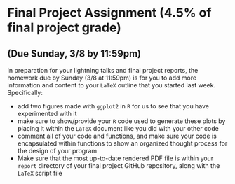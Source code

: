 # Final Project Assignment (4.5% of final project grade)
## (Due Sunday, 3/8 by 11:59pm)

In preparation for your lightning talks and final project reports, the homework due by Sunday (3/8 at 11:59pm) is for you to add more information and content to your `LaTeX` outline that you started last week. Specifically:

   - add two figures made with `ggplot2` in `R` for us to see that you have experimented with it
   - make sure to show/provide your `R` code used to generate these plots by placing it within the `LaTeX` document like you did with your other code
   - comment all of your code and functions, and make sure your code is encapsulated within functions to show an organized thought process for the design of your program
   - Make sure that the most up-to-date rendered PDF file is within your `report` directory of your final project GitHub repository, along with the `LaTeX` script file
